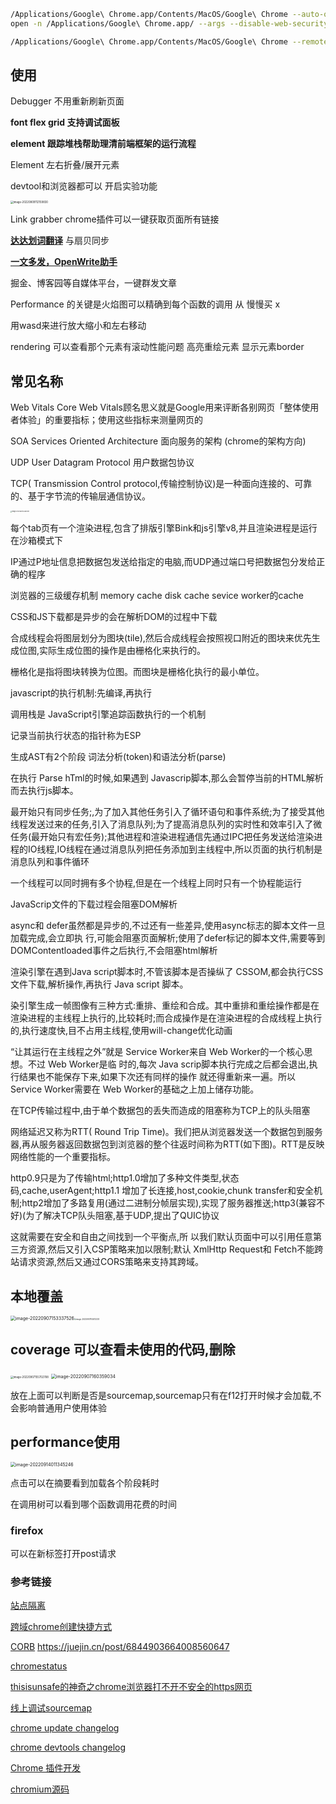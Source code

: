 ```bash
/Applications/Google\ Chrome.app/Contents/MacOS/Google\ Chrome --auto-open-devtools-for-tabs  #自动打开devtools
open -n /Applications/Google\ Chrome.app/ --args --disable-web-security  --user-data-dir=/Users/zhuyuanzheng/Downloads/cors-chrome   #打开跨域浏览器 

/Applications/Google\ Chrome.app/Contents/MacOS/Google\ Chrome --remote-debugging-port=9222 --user-data-dir=
```

## 使用

Debugger 不用重新刷新页面

**font flex grid 支持调试面板**

**element 跟踪堆栈帮助理清前端框架的运行流程**

Element  左右折叠/展开元素

devtool和浏览器都可以 开启实验功能

<img src="/Users/zhuyuanzheng/Library/Application Support/typora-user-images/image-20220809112159830.png" alt="image-20220809112159830" style="zoom:30%;" />



Link grabber chrome插件可以一键获取页面所有链接

**[达达划词翻译](https://chrome.google.com/webstore/detail/达达划词翻译/cajhcjfcodjoalmhjekljnfkgjlkeajl)**   与扇贝同步

**[一文多发，OpenWrite助手](https://openwrite.cn/plugin-chrome/)**

掘金、博客园等自媒体平台，一键群发文章

Performance 的关键是火焰图可以精确到每个函数的调用                          从        慢慢买               x

用wasd来进行放大缩小和左右移动

rendering 可以查看那个元素有滚动性能问题  高亮重绘元素 显示元素border

## 常见名称

Web Vitals Core Web Vitals顾名思义就是Google用来评断各别网页「整体使用者体验」的重要指标；使用这些指标来测量网页的

SOA Services Oriented Architecture  面向服务的架构 (chrome的架构方向)

UDP  User Datagram Protocol  用户数据包协议

TCP( Transmission Control protocol,传输控制协议)是一种面向连接的、可靠的、基于字节流的传输层通信协议。



<img src="https://image.zhuyuanzheng1.top/image-20220601133800451.png" alt="image-20220601133800451" style="zoom:15%;" />

每个tab页有一个渲染进程,包含了排版引擎Bink和js引擎v8,并且渲染进程是运行在沙箱模式下

IP通过P地址信息把数据包发送给指定的电脑,而UDP通过端口号把数据包分发给正确的程序

浏览器的三级缓存机制  memory cache disk cache sevice worker的cache

CSS和JS下载都是异步的会在解析DOM的过程中下载 



合成线程会将图层划分为图块(tile),然后合成线程会按照视口附近的图块来优先生成位图,实际生成位图的操作是由栅格化来执行的。

栅格化是指将图块转换为位图。而图块是栅格化执行的最小单位。

javascript的执行机制:先编译,再执行

调用栈是 JavaScript引擎追踪函数执行的一个机制

记录当前执行状态的指针称为ESP

生成AST有2个阶段 词法分析(token)和语法分析(parse)

在执行 Parse hTml的时候,如果遇到 Javascrip脚本,那么会暂停当前的HTML解析而去执行js脚本。

最开始只有同步任务;,为了加入其他任务引入了循环语句和事件系统;为了接受其他线程发送过来的任务,引入了消息队列;为了提高消息队列的实时性和效率引入了微任务(最开始只有宏任务);其他进程和渲染进程通信先通过IPC把任务发送给渲染进程的IO线程,IO线程在通过消息队列把任务添加到主线程中,所以页面的执行机制是消息队列和事件循环

一个线程可以同时拥有多个协程,但是在一个线程上同时只有一个协程能运行

JavaScrip文件的下载过程会阻塞DOM解析

async和 defer虽然都是异步的,不过还有一些差异,使用async标志的脚本文件一旦加载完成,会立即执
行,可能会阻塞页面解析;使用了defer标记的脚本文件,需要等到 DOMContentloaded事件之后执行,不会阻塞html解析

渲染引擎在遇到Java scriρt脚本时,不管该脚本是否操纵了 CSSOM,都会执行CSS文件下载,解析操作,再执行 Java script
脚本。

染引擎生成一帧图像有三种方式:重排、重绘和合成。其中重排和重绘操作都是在渲染进程的主线程上执行的,比较耗时;而合成操作是在渲染进程的合成线程上执行的,执行速度快,目不占用主线程,使用will-change优化动画

“让其运行在主线程之外”就是 Service Worker来自 Web Worker的一个核心思想。不过 Web Worker是临
时的,每次 Java scrip脚本执行完成之后都会退出,执行结果也不能保存下来,如果下次还有同样的操作
就还得重新来一遍。所以 Service Worker需要在 Web Worker的基础之上加上储存功能。

在TCP传输过程中,由于单个数据包的丢失而造成的阻塞称为TCP上的队头阻塞

网络延迟又称为RTT( Round Trip Time)。我们把从浏览器发送一个数据包到服务器,再从服务器返回数据包到浏览器的整个往返时间称为RTT(如下图)。RTT是反映网络性能的一个重要指标。

http0.9只是为了传输html;http1.0增加了多种文件类型,状态码,cache,userAgent;http1.1 增加了长连接,host,cookie,chunk transfer和安全机制;http2增加了多路复用(通过二进制分帧层实现),实现了服务器推送;http3(兼容不好)(为了解决TCP队头阻塞,基于UDP,提出了QUIC协议

这就需要在安全和自由之间找到一个平衡点,所
以我们默认页面中可以引用任意第三方资源,然后又引入CSP策略来加以限制;默认 XmlHttp Request和
Fetch不能跨站请求资源,然后又通过CORS策略来支持其跨域。



## 本地覆盖

<img src="https://image.zhuyuanzheng1.top/image-20220907153337526.png" alt="image-20220907153337526" style="zoom:50%;" /><img src="https://image.zhuyuanzheng1.top/image-20220907153412335.png" alt="image-20220907153412335" style="zoom:20%;" />





## coverage 可以查看未使用的代码,删除

<img src="https://image.zhuyuanzheng1.top/image-20220907155702788.png" alt="image-20220907155702788" style="zoom:30%;" />





<img src="https://image.zhuyuanzheng1.top/image-20220907160359034.png" alt="image-20220907160359034" style="zoom:50%;" />

放在上面可以判断是否是sourcemap,sourcemap只有在f12打开时候才会加载,不会影响普通用户使用体验



## performance使用

<img src="https://image.zhuyuanzheng1.top/image-20220914011345246.png" alt="image-20220914011345246" style="zoom:50%;" />

点击可以在摘要看到加载各个阶段耗时

在调用树可以看到哪个函数调用花费的时间

### firefox

可以在新标签打开post请求







### 参考链接

[站点隔离](https://www.bisend.cn/blog/google-chrome-site-isolation)

[跨域chrome创建快捷方式](https://juejin.cn/post/6844903929520586766)

[CORB](https://juejin.cn/post/6844903831373889550)   https://juejin.cn/post/6844903664008560647

[chromestatus](https://chromestatus.com/feature/5629709824032768)

[thisisunsafe的神奇之chrome浏览器打不开不安全的https网页](https://blog.csdn.net/qq_30546099/article/details/114332243)

[线上调试sourcemap](https://juejin.cn/post/6844903905684357127)

[chrome update changelog](https://chromereleases.googleblog.com/)

[chrome devtools changelog](https://developer.chrome.com/zh/blog/)

[Chrome 插件开发](https://www.cnblogs.com/leiting/p/14007516.html)

[chromium源码](https://source.chromium.org/chromium/chromium/src/+/main:apps/app_lifetime_monitor.cc)

